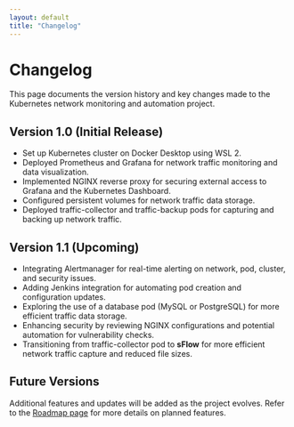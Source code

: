 ```yaml
---
layout: default
title: "Changelog"
---
```


# Changelog

This page documents the version history and key changes made to the Kubernetes network monitoring and automation project.

## Version 1.0 (Initial Release)
- Set up Kubernetes cluster on Docker Desktop using WSL 2.
- Deployed Prometheus and Grafana for network traffic monitoring and data visualization.
- Implemented NGINX reverse proxy for securing external access to Grafana and the Kubernetes Dashboard.
- Configured persistent volumes for network traffic data storage.
- Deployed traffic-collector and traffic-backup pods for capturing and backing up network traffic.

## Version 1.1 (Upcoming)
- Integrating Alertmanager for real-time alerting on network, pod, cluster, and security issues.
- Adding Jenkins integration for automating pod creation and configuration updates.
- Exploring the use of a database pod (MySQL or PostgreSQL) for more efficient traffic data storage.
- Enhancing security by reviewing NGINX configurations and potential automation for vulnerability checks.
- Transitioning from traffic-collector pod to **sFlow** for more efficient network traffic capture and reduced file sizes.

## Future Versions
Additional features and updates will be added as the project evolves. Refer to the [Roadmap page](roadmap.md) for more details on planned features.
